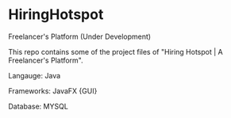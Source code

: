 # HiringHotspot
Freelancer's Platform (Under Development)


This repo contains some of the project files of "Hiring Hotspot | A Freelancer's Platform".

Langauge: Java

Frameworks: JavaFX {GUI}

Database: MYSQL



